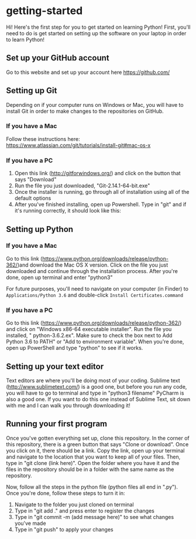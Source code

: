 # getting-started
Hi! Here's the first step for you to get started on learning Python! First, you'll need to do is get started on setting up the software on your laptop in order to learn Python!


## Set up your GitHub account
Go to this website and set up your account here https://github.com/

## Setting up Git
Depending on if your computer runs on Windows or Mac, you will have to install Git in order to make changes to the repositories on GitHub. 

### If you have a Mac
Follow these instructions here: https://www.atlassian.com/git/tutorials/install-git#mac-os-x

### If you have a PC
1. Open this link (http://gitforwindows.org/) and click on the button that says "Download"
2. Run the file you just downloaded, "Git-2.14.1-64-bit.exe"
3. Once the installer is running, go through all of installation using all of the default options
4. After you've finished installing, open up Powershell. Type in "git" and if it's running correctly, it should look like this:

## Setting up Python

### If you have a Mac
Go to this link (https://www.python.org/downloads/release/python-362/)and download the Mac OS X version. Click on the file you just downloaded and continue through the installation process. After you're done, open up terminal and enter "python3"

For future purposes, you'll need to navigate on your computer (in Finder) to `Applications/Python 3.6` and double-click `Install Certificates.command`

### If you have a PC
Go to this link (https://www.python.org/downloads/release/python-362/) and click on "Windows x86-64 executable installer". Run the file you installed, " python-3.6.2.ex". Make sure to check the box next to Add Python 3.6 to PATH" or "Add to environment variable".
When you're done, open up PowerShell and type "python" to see if it works.

## Setting up your text editor
Text editors are where you'll be doing most of your coding. Sublime text (http://www.sublimetext.com/) is a good one, but before you run any code, you will have to go to terminal and type in "python3 filename"
PyCharm is also a good one. If you want to do this one instead of Sublime Text, sit down with me and I can walk you through downloading it!

## Running your first program
Once you've gotten everything set up, clone this repository. In the corner of this repository, there is a green button that says "Clone or download". Once you click on it, there should be a link. Copy the link, open up your terminal and navigate to the location that you want to keep all of your files. Then, type in "git clone (link here)". Open the folder where you have it and the files in the repository should be in a folder with the same name as the repository.

Now, follow all the steps in the python file (python files all end in ".py"). Once you're done, follow these steps to turn it in:

1. Navigate to the folder you just cloned on terminal
2. Type in "git add ." and press enter to register the changes
3. Type in "git commit -m (add message here)" to see what changes you've made 
4. Type in "git push" to apply your changes
